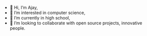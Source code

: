 - 👋 Hi, I’m Ajay,
- 👀 I’m interested in computer science,
- 🌱 I’m currently in high school,
- 💞️ I’m looking to collaborate with open source projects, innovative people.
